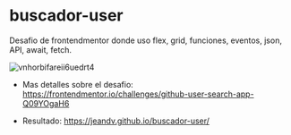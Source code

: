 # buscador-user
Desafio de frontendmentor donde uso flex, grid, funciones, eventos, json, API, await, fetch.

![vnhorbifareii6uedrt4](https://user-images.githubusercontent.com/90219458/153733566-8c367b36-7f3c-494d-a93a-c52f8eb64b1c.jpg)

- Mas detalles sobre el desafio:
https://frontendmentor.io/challenges/github-user-search-app-Q09YOgaH6

- Resultado:
https://jeandv.github.io/buscador-user/
